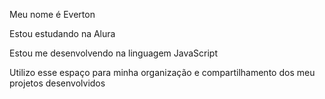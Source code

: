 Meu nome é Everton

Estou estudando na Alura

Estou me desenvolvendo na linguagem JavaScript

Utilizo esse espaço para minha organização e compartilhamento dos meu projetos desenvolvidos

<!--
**MurtaEverton/MurtaEverton** is a ✨ _special_ ✨ repository because its `README.md` (this file) appears on your GitHub profile.

Here are some ideas to get you started:

- 🔭 I’m currently working on ...
- 🌱 I’m currently learning ...
- 👯 I’m looking to collaborate on ...
- 🤔 I’m looking for help with ...
- 💬 Ask me about ...
- 📫 How to reach me: ...
- 😄 Pronouns: ...
- ⚡ Fun fact: ...
-->
